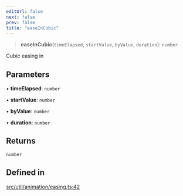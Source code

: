 ```yaml
---
editUrl: false
next: false
prev: false
title: "easeInCubic"
---
```


> **easeInCubic**(`timeElapsed`, `startValue`, `byValue`, `duration`): `number`

Cubic easing in

## Parameters

• **timeElapsed**: `number`

• **startValue**: `number`

• **byValue**: `number`

• **duration**: `number`

## Returns

`number`

## Defined in

[src/util/animation/easing.ts:42](https://github.com/fabricjs/fabric.js/blob/c093e29e73123dafcfa091ff4d5e04e690bb796e/src/util/animation/easing.ts#L42)
